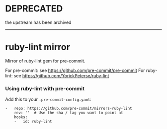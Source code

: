 # DEPRECATED

the upstream has been archived

___

ruby-lint mirror
================

Mirror of ruby-lint gem for pre-commit.

For pre-commit: see https://github.com/pre-commit/pre-commit
For ruby-lint: see https://github.com/YorickPeterse/ruby-lint


### Using ruby-lint with pre-commit

Add this to your `.pre-commit-config.yaml`:

    -   repo: https://github.com/pre-commit/mirrors-ruby-lint
        rev: ''  # Use the sha / tag you want to point at
        hooks:
        -   id: ruby-lint
